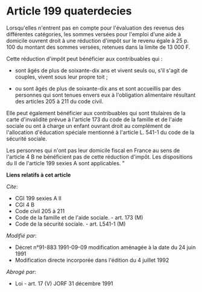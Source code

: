 # Article 199 quaterdecies

Lorsqu'elles n'entrent pas en compte pour l'évaluation des revenus des différentes catégories, les sommes versées pour
l'emploi d'une aide à domicile ouvrent droit à une réduction d'impôt sur le revenu égale à 25 p. 100 du montant des sommes
versées, retenues dans la limite de 13 000 F.

Cette réduction d'impôt peut bénéficier aux contribuables qui :

- sont âgés de plus de soixante-dix ans et vivent seuls ou, s'il s'agit de couples, vivent sous leur propre toit ;

- ou sont âgés de plus de soixante-dix ans et sont accueillis par des personnes qui sont tenues envers eux à l'obligation
alimentaire résultant des articles 205 à 211 du code civil.

Elle peut également bénéficier aux contribuables qui sont titulaires de la carte d'invalidité prévue à l'article 173 du code
de la famille et de l'aide sociale ou ont à charge un enfant ouvrant droit au complément de l'allocation d'éducation spéciale
mentionné à l'article L. 541-1 du code de la sécurité sociale.

Les personnes qui n'ont pas leur domicile fiscal en France au sens de l'article 4 B ne bénéficient pas de cette réduction
d'impôt. Les dispositions du II de l'article 199 sexies A sont applicables. "

**Liens relatifs à cet article**

_Cite_:

  - CGI 199 sexies A II
  - CGI 4 B
  - Code civil 205 à 211
  - Code de la famille et de l'aide sociale. - art. 173 (M)
  - Code de la sécurité sociale. - art. L541-1 (M)

_Modifié par_:

  - Décret n°91-883 1991-09-09 modification aménagée à la date du 24 juin 1991
  - Modification directe incorporée dans l'édition du 4 juillet 1992

_Abrogé par_:

  - Loi - art. 17 (V) JORF 31 décembre 1991
